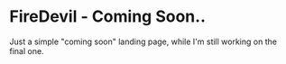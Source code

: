 # FireDevil - Coming Soon..
Just a simple "coming soon" landing page, while I'm still working on the final one.
